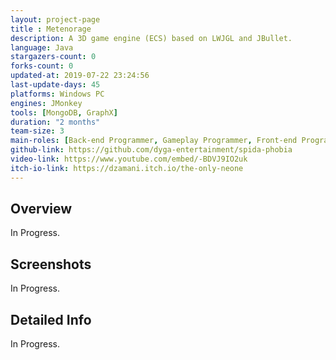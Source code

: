 ```yaml
---
layout: project-page
title : Metenorage
description: A 3D game engine (ECS) based on LWJGL and JBullet.
language: Java
stargazers-count: 0
forks-count: 0
updated-at: 2019-07-22 23:24:56
last-update-days: 45
platforms: Windows PC
engines: JMonkey
tools: [MongoDB, GraphX]
duration: "2 months"
team-size: 3
main-roles: [Back-end Programmer, Gameplay Programmer, Front-end Programmeur]
github-link: https://github.com/dyga-entertainment/spida-phobia
video-link: https://www.youtube.com/embed/-BDVJ9IO2uk
itch-io-link: https://dzamani.itch.io/the-only-neone
---
```

<!---
Gregoire Boiron <gregoire.boiron@gmail.com>
Copyright (c) 2018 Gregoire Boiron  All Rights Reserved.
--->

Overview
--------------------
In Progress.

Screenshots
--------------------
In Progress.

Detailed Info
--------------------
In Progress.
